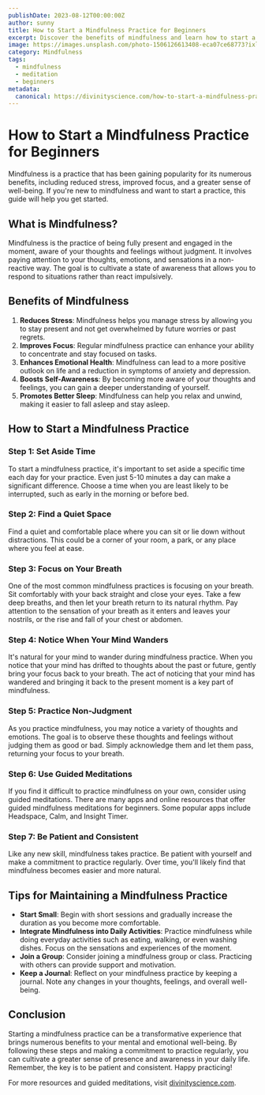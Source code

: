 ```yaml
---
publishDate: 2023-08-12T00:00:00Z
author: sunny
title: How to Start a Mindfulness Practice for Beginners
excerpt: Discover the benefits of mindfulness and learn how to start a mindfulness practice with our step-by-step guide for beginners.
image: https://images.unsplash.com/photo-1506126613408-eca07ce68773?ixlib=rb-4.0.3&ixid=M3wxMjA3fDB8MHxwaG90by1wYWdlfHx8fGVufDB8fHx8fA%3D%3D&auto=format&fit=crop&w=1999&q=80
category: Mindfulness
tags:
  - mindfulness
  - meditation
  - beginners
metadata:
  canonical: https://divinityscience.com/how-to-start-a-mindfulness-practice-for-beginners
---
```


# How to Start a Mindfulness Practice for Beginners

Mindfulness is a practice that has been gaining popularity for its numerous benefits, including reduced stress, improved focus, and a greater sense of well-being. If you're new to mindfulness and want to start a practice, this guide will help you get started.

## What is Mindfulness?

Mindfulness is the practice of being fully present and engaged in the moment, aware of your thoughts and feelings without judgment. It involves paying attention to your thoughts, emotions, and sensations in a non-reactive way. The goal is to cultivate a state of awareness that allows you to respond to situations rather than react impulsively.

## Benefits of Mindfulness

1. **Reduces Stress**: Mindfulness helps you manage stress by allowing you to stay present and not get overwhelmed by future worries or past regrets.
2. **Improves Focus**: Regular mindfulness practice can enhance your ability to concentrate and stay focused on tasks.
3. **Enhances Emotional Health**: Mindfulness can lead to a more positive outlook on life and a reduction in symptoms of anxiety and depression.
4. **Boosts Self-Awareness**: By becoming more aware of your thoughts and feelings, you can gain a deeper understanding of yourself.
5. **Promotes Better Sleep**: Mindfulness can help you relax and unwind, making it easier to fall asleep and stay asleep.

## How to Start a Mindfulness Practice

### Step 1: Set Aside Time

To start a mindfulness practice, it's important to set aside a specific time each day for your practice. Even just 5-10 minutes a day can make a significant difference. Choose a time when you are least likely to be interrupted, such as early in the morning or before bed.

### Step 2: Find a Quiet Space

Find a quiet and comfortable place where you can sit or lie down without distractions. This could be a corner of your room, a park, or any place where you feel at ease.

### Step 3: Focus on Your Breath

One of the most common mindfulness practices is focusing on your breath. Sit comfortably with your back straight and close your eyes. Take a few deep breaths, and then let your breath return to its natural rhythm. Pay attention to the sensation of your breath as it enters and leaves your nostrils, or the rise and fall of your chest or abdomen.

### Step 4: Notice When Your Mind Wanders

It's natural for your mind to wander during mindfulness practice. When you notice that your mind has drifted to thoughts about the past or future, gently bring your focus back to your breath. The act of noticing that your mind has wandered and bringing it back to the present moment is a key part of mindfulness.

### Step 5: Practice Non-Judgment

As you practice mindfulness, you may notice a variety of thoughts and emotions. The goal is to observe these thoughts and feelings without judging them as good or bad. Simply acknowledge them and let them pass, returning your focus to your breath.

### Step 6: Use Guided Meditations

If you find it difficult to practice mindfulness on your own, consider using guided meditations. There are many apps and online resources that offer guided mindfulness meditations for beginners. Some popular apps include Headspace, Calm, and Insight Timer.

### Step 7: Be Patient and Consistent

Like any new skill, mindfulness takes practice. Be patient with yourself and make a commitment to practice regularly. Over time, you'll likely find that mindfulness becomes easier and more natural.

## Tips for Maintaining a Mindfulness Practice

- **Start Small**: Begin with short sessions and gradually increase the duration as you become more comfortable.
- **Integrate Mindfulness into Daily Activities**: Practice mindfulness while doing everyday activities such as eating, walking, or even washing dishes. Focus on the sensations and experiences of the moment.
- **Join a Group**: Consider joining a mindfulness group or class. Practicing with others can provide support and motivation.
- **Keep a Journal**: Reflect on your mindfulness practice by keeping a journal. Note any changes in your thoughts, feelings, and overall well-being.

## Conclusion

Starting a mindfulness practice can be a transformative experience that brings numerous benefits to your mental and emotional well-being. By following these steps and making a commitment to practice regularly, you can cultivate a greater sense of presence and awareness in your daily life. Remember, the key is to be patient and consistent. Happy practicing!

For more resources and guided meditations, visit [divinityscience.com](https://divinityscience.com).

